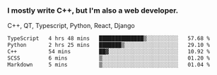 <h3>I mostly write C++, but I'm also a web developer.</h3>
<p>C++, QT, Typescript, Python, React, Django</p>

<!--START_SECTION:waka-->

```txt
TypeScript   4 hrs 48 mins   ██████████████▒░░░░░░░░░░   57.68 %
Python       2 hrs 25 mins   ███████▒░░░░░░░░░░░░░░░░░   29.10 %
C++          54 mins         ██▓░░░░░░░░░░░░░░░░░░░░░░   10.92 %
SCSS         6 mins          ▒░░░░░░░░░░░░░░░░░░░░░░░░   01.20 %
Markdown     5 mins          ▒░░░░░░░░░░░░░░░░░░░░░░░░   01.04 %
```

<!--END_SECTION:waka-->
